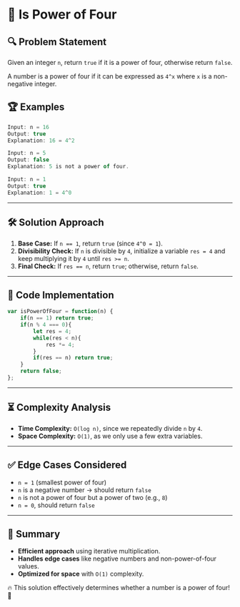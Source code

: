 # 🚀 Is Power of Four

## 🔍 Problem Statement
Given an integer `n`, return `true` if it is a power of four, otherwise return `false`.

A number is a power of four if it can be expressed as `4^x` where `x` is a non-negative integer.

## 🏆 Examples

```javascript
Input: n = 16
Output: true
Explanation: 16 = 4^2
```

```javascript
Input: n = 5
Output: false
Explanation: 5 is not a power of four.
```

```javascript
Input: n = 1
Output: true
Explanation: 1 = 4^0
```

---

## 🛠 Solution Approach

1. **Base Case:** If `n == 1`, return `true` (since `4^0 = 1`).
2. **Divisibility Check:** If `n` is divisible by `4`, initialize a variable `res = 4` and keep multiplying it by `4` until `res >= n`.
3. **Final Check:** If `res == n`, return `true`; otherwise, return `false`.

---

## 📝 Code Implementation
```javascript
var isPowerOfFour = function(n) {
    if(n == 1) return true;
    if(n % 4 === 0){
        let res = 4;
        while(res < n){
            res *= 4;
        }
        if(res == n) return true;
    }
    return false;
};
```

---

## ⏳ Complexity Analysis
- **Time Complexity:** `O(log n)`, since we repeatedly divide `n` by `4`.
- **Space Complexity:** `O(1)`, as we only use a few extra variables.

---

## ✅ Edge Cases Considered
- `n = 1` (smallest power of four)
- `n` is a negative number → should return `false`
- `n` is not a power of four but a power of two (e.g., `8`)
- `n = 0`, should return `false`

---

## 🎯 Summary
- **Efficient approach** using iterative multiplication.
- **Handles edge cases** like negative numbers and non-power-of-four values.
- **Optimized for space** with `O(1)` complexity.

🔥 This solution effectively determines whether a number is a power of four! 🚀

